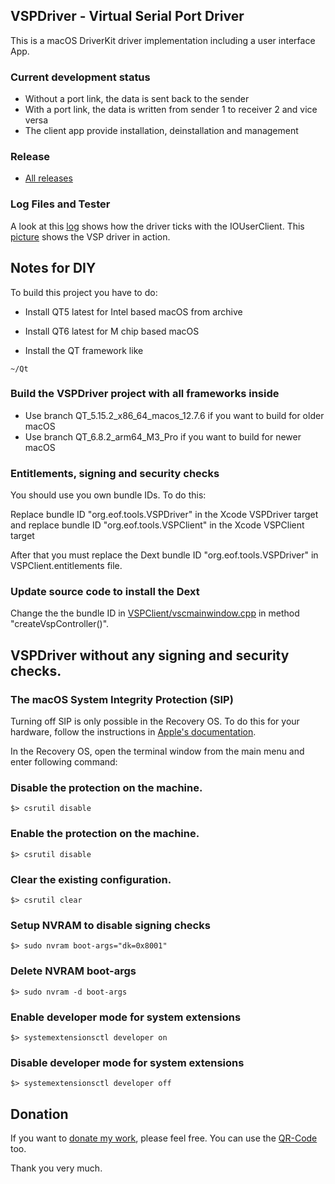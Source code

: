 ## VSPDriver - Virtual Serial Port Driver

This is a macOS DriverKit driver implementation including a user interface App.
 
### Current development status

- Without a port link, the data is sent back to the sender
- With a port link, the data is written from sender 1 to receiver 2 and vice versa
- The client app provide installation, deinstallation and management

### Release

- [All releases](https://github.com/britus/VSPClient/releases)

### Log Files and Tester

A look at this [log](https://github.com/britus/VSPDriver/blob/master/VSPDriver-Full.log) shows how the driver ticks with the IOUserClient.
This [picture](https://github.com/britus/VSPDriver/blob/master/VSPDriver-Tester.jpg) shows the VSP driver in action.

## Notes for DIY

To build this project you have to do:

- Install QT5 latest for Intel based macOS from archive
- Install QT6 latest for M chip based macOS

- Install the QT framework like
```
~/Qt
```

### Build the VSPDriver project with all frameworks inside

- Use branch QT_5.15.2_x86_64_macos_12.7.6 if you want to build for older macOS
- Use branch QT_6.8.2_arm64_M3_Pro if you want to build for newer macOS

### Entitlements, signing and security checks

You should use you own bundle IDs. To do this:

Replace bundle ID "org.eof.tools.VSPDriver" in the Xcode VSPDriver target and replace 
bundle ID "org.eof.tools.VSPClient" in the Xcode VSPClient target

After that you must replace the Dext bundle ID "org.eof.tools.VSPDriver" in 
VSPClient.entitlements file.

### Update source code to install the Dext

Change the the bundle ID in [VSPClient/vscmainwindow.cpp](https://github.com/britus/VSPClient/blob/master/VSPClient/ui/vscmainwindow.cpp) in method "createVspController()".

## VSPDriver without any signing and security checks.

### The macOS System Integrity Protection (SIP)

Turning off SIP is only possible in the Recovery OS. To do this for your 
hardware, follow the instructions in [Apple's documentation](https://duckduckgo.com/?q=Turning+off+SIP).

In the Recovery OS, open the terminal window from the main menu and enter 
following command:

### Disable the protection on the machine. 

```
$> csrutil disable
```

### Enable the protection on the machine.

```
$> csrutil disable
```

### Clear the existing configuration.

```
$> csrutil clear
```

### Setup NVRAM to disable signing checks

```
$> sudo nvram boot-args="dk=0x8001"
```

### Delete NVRAM boot-args

```
$> sudo nvram -d boot-args
```

### Enable developer mode for system extensions

```
$> systemextensionsctl developer on
```

### Disable developer mode for system extensions

```
$> systemextensionsctl developer off
```

## Donation

If you want to [donate my work](https://www.paypal.com/donate/?hosted_button_id=4QZT5YLGGW7S4), please feel free.
You can use the [QR-Code](https://github.com/britus/VSPDriver/blob/master/VSPDriver-Donate_Please.png) too.

Thank you very much.
